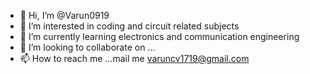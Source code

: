 - 👋 Hi, I’m @Varun0919
- 👀 I’m interested in coding and circuit related subjects
- 🌱 I’m currently learning electronics and communication engineering
- 💞️ I’m looking to collaborate on ...
- 📫 How to reach me ...mail me varuncv1719@gmail.com

<!---
Varun0919/Varun0919 is a ✨ special ✨ repository because its `README.md` (this file) appears on your GitHub profile.
You can click the Preview link to take a look at your changes.
--->
